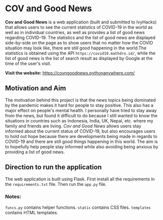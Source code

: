 # COV and Good News

**Cov and Good News** is a web application (built and submitted to IvyHacks) that allows users to see the current statistics of COVID-19 in the world as well as in individual countries, as well as provides a list of good news regarding COVID-19. The statistics and the list of good news are displayed side-by-side on the page as to show users that no matter how the COVID situation may look like, there are still good happening in the world.The statistics is obtained using the API `https://covid19.mathdro.id/`, while the list of good news is the list of search result as displayed by Google at the time of the user's visit.

**Visit the website:** https://covngoodnews.pythonanywhere.com/

## Motivation and Aim
The motivation behind this project is that the news topics being dominated by the pandemic makes it hard for people to stay positive. This also has a major effect on people's mental health. I personally have tried to stay away from the news, but found it difficult to do because I still wanted to know the situations in countries such as Indonesia, India, UK, Nepal, etc. where my family and friends are living. *Cov and Good News* allows users stay informed about the current status of COVID-19, but also encourages users to hold out hope because there are developments being made in regards to COVID-19 and there are still good things happening in this world. The aim is to hopefully help people stay informed while also avoiding being anxious by providing a list of good news.

## Direction to run the application
The web application is built using Flask. First install all the requirements in the `requirements.txt` file. Then run the `app.py` file.

### Notes:
`funcs.py` contains helper functions. `static` contains CSS files. `templates` contains HTML templates.
